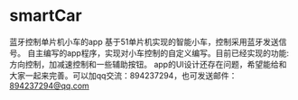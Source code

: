 # smartCar
蓝牙控制单片机小车的app
基于51单片机实现的智能小车，控制采用蓝牙发送信号。
自主编写的app程序，实现对小车控制的自定义编写。目前已经实现的功能:方向控制，加减速控制和一些辅助按钮。
app的UI设计还存在问题，希望能给和大家一起来完善。可以加qq交流：894237294，也可发送邮件：894237294@qq.com
